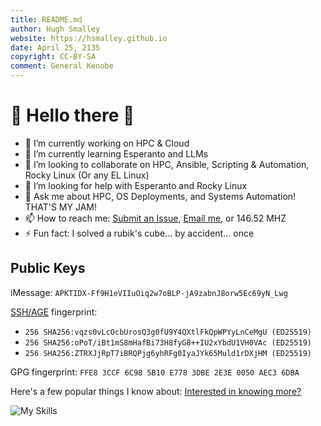 ```yaml
---
title: README.md
author: Hugh Smalley
website: https://hsmalley.github.io
date: April 25, 2135
copyright: CC-BY-SA
comment: General Kenobe
---
```


# 🌟 Hello there 🖖

- 🔭 I’m currently working on HPC & Cloud
- 🌱 I’m currently learning Esperanto and LLMs
- 👯 I’m looking to collaborate on HPC, Ansible, Scripting & Automation, Rocky Linux (Or any EL Linux)
- 🤔 I’m looking for help with Esperanto and Rocky Linux
- 💬 Ask me about HPC, OS Deployments, and Systems Automation! THAT'S MY JAM!
- 📫 How to reach me: [Submit an Issue](https://github.com/hsmalley/hsmalley/issues), [Email me](mailto:hsmalley_at_protonmail.com), or 146.52 MHZ
- ⚡ Fun fact: I solved a rubik's cube… by accident… once

## Public Keys

iMessage: `APKTIDX-Ff9H1eVIIuOiq2w7oBLP-jA9zabnJ8orw5Ec69yN_Lwg`

[SSH/AGE](https://github.com/hsmalley.keys) fingerprint:
- `256 SHA256:vqzs0vLcOcbUrosQ3g0fU9Y4QXtlFkQpWPYyLnCeMgU (ED25519)`
- `256 SHA256:oPoT/iBt1mS8mHafBi73H8fyG8++IU2xYbdU1VH0VAc (ED25519)`
- `256 SHA256:ZTRXJjRpT7iBRQPjg6yhRFg0IyaJYk65Muld1rDXjHM (ED25519)`

GPG fingerprint: `FFE8 3CCF 6C98 5B10 E778 3DBE 2E3E 0050 AEC3 6DBA`

Here's a few popular things I know about: [Interested in knowing more?](https://hsmalley.github.io/cv)

![My Skills](https://skillicons.dev/icons?i=ansible,azure,aws,bash,bsd,cloudflare,docker,figma,git,github,gitlab,go,grafana,html,ipfs,kubernetes,linux,md,mysql,neovim,nginx,openshift,openstack,postgres,powershell,py,redis,sqlite,vim,vscode&perline=10)

